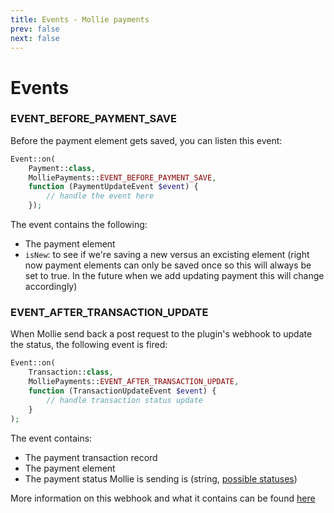 ```yaml
---
title: Events - Mollie payments
prev: false
next: false
---
```

# Events


### EVENT_BEFORE_PAYMENT_SAVE

Before the payment element gets saved, you can listen this event:

```php
Event::on(
    Payment::class,
    MolliePayments::EVENT_BEFORE_PAYMENT_SAVE,
    function (PaymentUpdateEvent $event) {
        // handle the event here
    });
```

The event contains the following:
- The payment element
- `isNew`: to see if we're saving a new versus an excisting element (right now payment elements can only be saved once so this will always be set to true. In the future when we add updating payment this will change accordingly)

### EVENT_AFTER_TRANSACTION_UPDATE

When Mollie send back a post request to the plugin's webhook to update the status, the following event is fired:

```php
Event::on(
    Transaction::class,
    MolliePayments::EVENT_AFTER_TRANSACTION_UPDATE,
    function (TransactionUpdateEvent $event) {
        // handle transaction status update
    }
);
```
The event contains:
- The payment transaction record
- The payment element
- The payment status Mollie is sending is (string, [possible statuses](https://docs.mollie.com/payments/status-changes))

More information on this webhook and what it contains can be found [here](https://docs.mollie.com/guides/webhooks)
